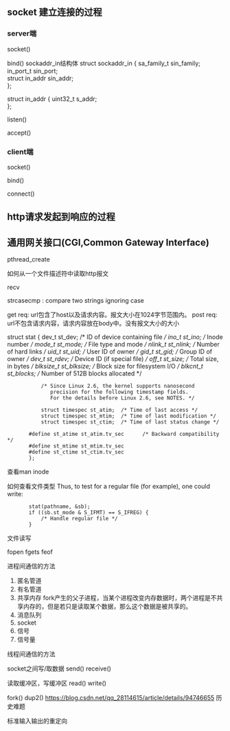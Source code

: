 ## socket 建立连接的过程

### server端

socket()

bind()
sockaddr_in结构体
struct sockaddr_in {
    sa_family_t    sin_family; 
    in_port_t      sin_port;   
    struct in_addr sin_addr;   
};


struct in_addr {
    uint32_t       s_addr;     
};

listen()

accept()

### client端

socket()

bind()

connect()

## http请求发起到响应的过程

## 通用网关接口(CGI,Common Gateway Interface)


pthread_create

如何从一个文件描述符中读取http报文

recv 

strcasecmp : compare two strings ignoring case

get req: url包含了host以及请求内容。报文大小在1024字节范围内。
post req: url不包含请求内容，请求内容放在body中。没有报文大小的大小

struct stat {
               dev_t     st_dev;         /* ID of device containing file */
               ino_t     st_ino;         /* Inode number */
               mode_t    st_mode;        /* File type and mode */
               nlink_t   st_nlink;       /* Number of hard links */
               uid_t     st_uid;         /* User ID of owner */
               gid_t     st_gid;         /* Group ID of owner */
               dev_t     st_rdev;        /* Device ID (if special file) */
               off_t     st_size;        /* Total size, in bytes */
               blksize_t st_blksize;     /* Block size for filesystem I/O */
               blkcnt_t  st_blocks;      /* Number of 512B blocks allocated */

               /* Since Linux 2.6, the kernel supports nanosecond
                  precision for the following timestamp fields.
                  For the details before Linux 2.6, see NOTES. */

               struct timespec st_atim;  /* Time of last access */
               struct timespec st_mtim;  /* Time of last modification */
               struct timespec st_ctim;  /* Time of last status change */

           #define st_atime st_atim.tv_sec      /* Backward compatibility */
           #define st_mtime st_mtim.tv_sec
           #define st_ctime st_ctim.tv_sec
           };

查看man inode

如何查看文件类型
Thus, to test for a regular file (for example), one could write:

           stat(pathname, &sb);
           if ((sb.st_mode & S_IFMT) == S_IFREG) {
               /* Handle regular file */
           }


文件读写

fopen
fgets
feof

进程间通信的方法

1. 匿名管道
2. 有名管道
3. 共享内存
fork产生的父子进程，当某个进程改变内存数据时，两个进程是不共享内存的，但是若只是读取某个数据，那么这个数据是被共享的。
4. 消息队列
5. socket
6. 信号
7. 信号量


线程间通信的方法


socket之间写/取数据
send()
receive()

读取缓冲区，写缓冲区
read()
write()

fork()
dup2()  https://blog.csdn.net/qq_28114615/article/details/94746655
历史难题


标准输入输出的重定向
